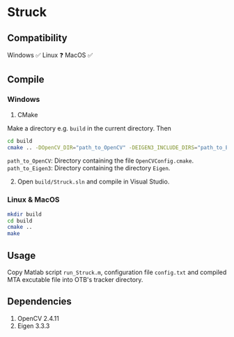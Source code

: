 # Struck

## Compatibility
Windows :white_check_mark: Linux :question: MacOS :white_check_mark:  

## Compile
### Windows
1. CMake

Make a directory e.g. `build` in the current directory. Then  
```sh
cd build
cmake .. -DOpenCV_DIR="path_to_OpenCV" -DEIGEN3_INCLUDE_DIRS="path_to_Eigen3"
```
`path_to_OpenCV`: Directory containing the file `OpenCVConfig.cmake`.  
`path_to_Eigen3`: Directory containing the directory `Eigen`.  

2. Open `build/Struck.sln` and compile in Visual Studio.

### Linux & MacOS
```sh
mkdir build
cd build
cmake ..
make
```

## Usage
Copy Matlab script `run_Struck.m`, configuration file `config.txt` and compiled MTA excutable file into OTB's tracker directory.

## Dependencies
1. OpenCV 2.4.11
2. Eigen 3.3.3